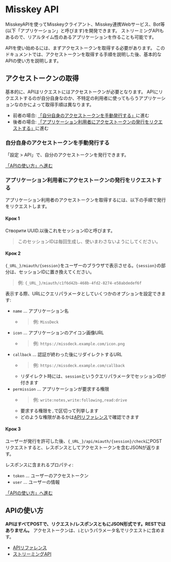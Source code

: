 # Misskey API

MisskeyAPIを使ってMisskeyクライアント、Misskey連携Webサービス、Bot等(以下「アプリケーション」と呼びます)を開発できます。 ストリーミングAPIもあるので、リアルタイム性のあるアプリケーションを作ることも可能です。

APIを使い始めるには、まずアクセストークンを取得する必要があります。 このドキュメントでは、アクセストークンを取得する手順を説明した後、基本的なAPIの使い方を説明します。

## アクセストークンの取得
基本的に、APIはリクエストにはアクセストークンが必要となります。 APIにリクエストするのが自分自身なのか、不特定の利用者に使ってもらうアプリケーションなのかによって取得手順は異なります。

* 前者の場合: [「自分自身のアクセストークンを手動発行する」](#自分自身のアクセストークンを手動発行する)に進む
* 後者の場合: [「アプリケーション利用者にアクセストークンの発行をリクエストする」](#アプリケーション利用者にアクセストークンの発行をリクエストする)に進む

### 自分自身のアクセストークンを手動発行する
「設定 > API」で、自分のアクセストークンを発行できます。

[「APIの使い方」へ進む](#APIの使い方)

### アプリケーション利用者にアクセストークンの発行をリクエストする
アプリケーション利用者のアクセストークンを取得するには、以下の手順で発行をリクエストします。

#### Крок 1

Створити UUID.以後これをセッションIDと呼びます。

> このセッションIDは毎回生成し、使いまわさないようにしてください。

#### Крок 2

`{_URL_}/miauth/{session}`をユーザーのブラウザで表示させる。`{session}`の部分は、セッションIDに置き換えてください。
> 例: `{_URL_}/miauth/c1f6d42b-468b-4fd2-8274-e58abdedef6f`

表示する際、URLにクエリパラメータとしていくつかのオプションを設定できます:
* `name` ... アプリケーション名
    * > 例: `MissDeck`
* `icon` ... アプリケーションのアイコン画像URL
    * > 例: `https://missdeck.example.com/icon.png`
* `callback` ... 認証が終わった後にリダイレクトするURL
    * > 例: `https://missdeck.example.com/callback`
    * リダイレクト時には、`session`というクエリパラメータでセッションIDが付きます
* `permission` ... アプリケーションが要求する権限
    * > 例: `write:notes,write:following,read:drive`
    * 要求する権限を`,`で区切って列挙します
    * どのような権限があるかは[APIリファレンス](/api-doc)で確認できます

#### Крок 3
ユーザーが発行を許可した後、`{_URL_}/api/miauth/{session}/check`にPOSTリクエストすると、レスポンスとしてアクセストークンを含むJSONが返ります。

レスポンスに含まれるプロパティ:
* `token` ... ユーザーのアクセストークン
* `user` ... ユーザーの情報

[「APIの使い方」へ進む](#APIの使い方)

## APIの使い方
**APIはすべてPOSTで、リクエスト/レスポンスともにJSON形式です。RESTではありません。** アクセストークンは、`i`というパラメータ名でリクエストに含めます。

* [APIリファレンス](/api-doc)
* [ストリーミングAPI](./stream)

